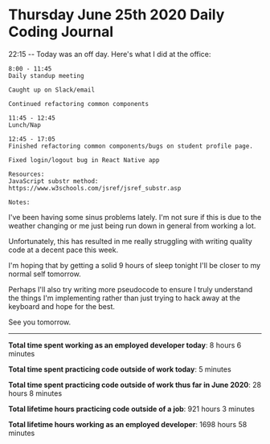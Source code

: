 # Thursday June 25th 2020 Daily Coding Journal

22:15 -- Today was an off day. Here's what I did at the office:

```
8:00 - 11:45
Daily standup meeting

Caught up on Slack/email

Continued refactoring common components

11:45 - 12:45
Lunch/Nap

12:45 - 17:05
Finished refactoring common components/bugs on student profile page.

Fixed login/logout bug in React Native app

Resources:
JavaScript substr method: https://www.w3schools.com/jsref/jsref_substr.asp

Notes:
```

I've been having some sinus problems lately. I'm not sure if this is due to the weather changing or me just being run down in general from working a lot.

Unfortunately, this has resulted in me really struggling with writing quality code at a decent pace this week.

I'm hoping that by getting a solid 9 hours of sleep tonight I'll be closer to my normal self tomorrow.

Perhaps I'll also try writing more pseudocode to ensure I truly understand the things I'm implementing rather than just trying to hack away at the keyboard and hope for the best.

See you tomorrow.

---

**Total time spent working as an employed developer today**: 8 hours 6 minutes

**Total time spent practicing code outside of work today**: 5 minutes

**Total time spent practicing code outside of work thus far in June 2020**: 28 hours 8 minutes

**Total lifetime hours practicing code outside of a job**: 921 hours 3 minutes

**Total lifetime hours working as an employed developer**: 1698 hours 58 minutes
